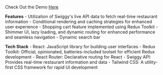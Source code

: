 Check Out the Demo [Here](https://foodie-faster-pt01n268n-rajgharat07s-projects.vercel.app/)

**Features**
    - Utilization of Swiggy's live API data to fetch real-time restaurant information
    - Conditional rendering and caching strategies for enhanced user experience
    - Shopping cart feature implemented using Redux Toolkit
    - Shimmer UI, lazy loading, and dynamic routing for enhanced performance and seamless navigation
    - Dynamic search bar

**Tech Stack**
    - React: JavaScript library for building user interfaces
    - Redux Toolkit: Official, opinionated, batteries-included toolset for efficient Redux development
    - React Router: Declarative routing for React
    - Swiggy API: Provides real-time restaurant information and data
    - Tailwind CSS: A utility-first CSS framework for rapid UI development
